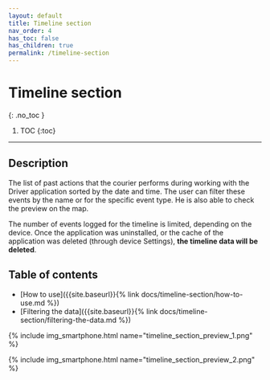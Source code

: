 ```yaml
---
layout: default
title: Timeline section
nav_order: 4
has_toc: false
has_children: true
permalink: /timeline-section
---
```


# Timeline section
{: .no_toc }

1. TOC
{:toc}

---

## Description
The list of past actions that the courier performs during working with the Driver application sorted by the date and time. The user can filter these events by the name or for the specific event type. He is also able to check the preview on the map.

<span class="text-red-200">The number of events logged for the timeline is limited, depending on the device. Once the application was uninstalled, or the cache of the application was deleted (through device Settings), **the timeline data will be deleted**.</span>

## Table of contents
- [How to use]({{site.baseurl}}{% link docs/timeline-section/how-to-use.md %})
- [Filtering the data]({{site.baseurl}}{% link docs/timeline-section/filtering-the-data.md %})

{% include img_smartphone.html name="timeline_section_preview_1.png" %}

{% include img_smartphone.html name="timeline_section_preview_2.png" %}